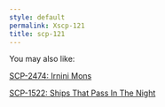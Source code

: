```yaml
---
style: default
permalink: Xscp-121
title: scp-121
---
```

You may also like:

[SCP-2474: Irnini Mons](http://scp-wiki.net/scp-2474)

[SCP-1522: Ships That Pass In The Night](http://scp-wiki.net/scp-1522)
